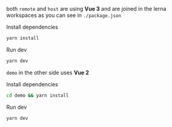 both `remote` and `host` are using **Vue 3** and are joined in the lerna workspaces as you can see in `./package.json`

Install dependencies

```sh
yarn install
```

Run dev

```sh
yarn dev
```

`demo` in the other side uses **Vue 2**

Install dependencies

```sh
cd demo && yarn install
```

Run dev

```sh
yarn dev
```